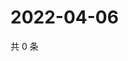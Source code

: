 # 2022-04-06

共 0 条

<!-- BEGIN WEIBO -->
<!-- 最后更新时间 Wed Apr 06 2022 04:16:30 GMT+0800 (China Standard Time) -->

<!-- END WEIBO -->
